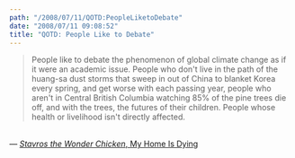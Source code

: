 ```yaml
---
path: "/2008/07/11/QOTD:PeopleLiketoDebate" 
date: "2008/07/11 09:08:52" 
title: "QOTD: People Like to Debate" 
---
```

<blockquote>People like to debate the phenomenon of global climate change as if it were an academic issue. People who don't live in the path of the huang-sa dust storms that sweep in out of China to blanket Korea every spring, and get worse with each passing year, people who aren't in Central British Columbia watching 85% of the pine trees die off, and with the trees, the futures of their children. People whose health or livelihood isn't directly affected.</blockquote><br>&#8212; <a href="http://emptybottle.org/glass/2008/07/my_home_is_dying.php"><cite>Stavros the Wonder Chicken</cite>, My Home Is Dying</a>